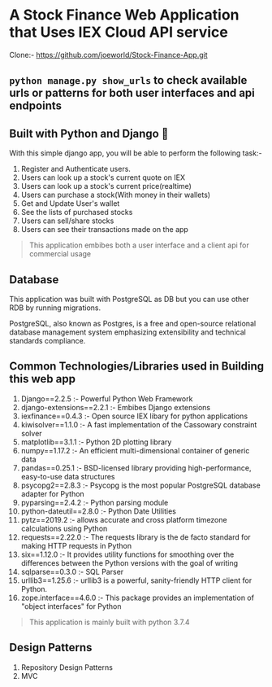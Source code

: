 # A Stock Finance Web Application that Uses IEX Cloud API service

Clone:- https://github.com/joeworld/Stock-Finance-App.git

## ```python manage.py show_urls``` to check available urls or patterns for both user interfaces and api endpoints

## Built with Python and Django :sparkling_heart:

With this simple django app, you will be able to perform the following task:-

1. Register and Authenticate users.
2. Users can look up a stock's current quote on IEX
3. Users can look up a stock's current price(realtime)
4. Users can purchase a stock(With money in their wallets)
5. Get and Update User's wallet
6. See the lists of purchased stocks
7. Users can sell/share stocks
8. Users can see their transactions made on the app

> This application embibes both a user interface and a client api for commercial usage

## Database

This application was built with PostgreSQL as DB but you can use other RDB by running migrations.

PostgreSQL, also known as Postgres, is a free and open-source relational database management system emphasizing extensibility and technical standards compliance.

## Common Technologies/Libraries used in Building this web app

1. Django==2.2.5 :- Powerful Python Web Framework
2. django-extensions==2.2.1 :- Embibes Django extensions
3. iexfinance==0.4.3 :- Open source IEX libary for python applications
4. kiwisolver==1.1.0 :- A fast implementation of the Cassowary constraint solver
5. matplotlib==3.1.1 :- Python 2D plotting library
6. numpy==1.17.2 :- An efficient multi-dimensional container of generic data
7. pandas==0.25.1 :- BSD-licensed library providing high-performance, easy-to-use data structures
8. psycopg2==2.8.3 :- Psycopg is the most popular PostgreSQL database adapter for Python
9. pyparsing==2.4.2 :- Python parsing module
10. python-dateutil==2.8.0 :- Python Date Utilities
11. pytz==2019.2 :- allows accurate and cross platform timezone calculations using Python
12. requests==2.22.0 :- The requests library is the de facto standard for making HTTP requests in Python
13. six==1.12.0 :- It provides utility functions for smoothing over the differences between the Python versions with the goal of writing
14. sqlparse==0.3.0 :- SQL Parser
15. urllib3==1.25.6 :- urllib3 is a powerful, sanity-friendly HTTP client for Python.
16. zope.interface==4.6.0 :- This package provides an implementation of "object interfaces" for Python

> This application is mainly built with python 3.7.4

## Design Patterns

1. Repository Design Patterns
2. MVC